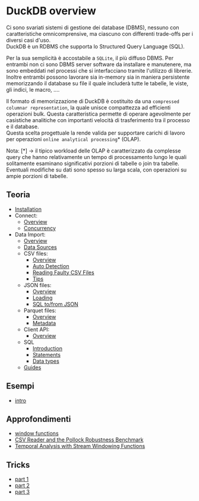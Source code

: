 # DuckDB overview

Ci sono svariati sistemi di gestione dei database (DBMS), nessuno con caratteristiche omnicomprensive, ma ciascuno con differenti trade-offs per i diversi casi d'uso.\
DuckDB è un RDBMS che supporta lo Structured Query Language (SQL).

Per la sua semplicità è accostabile a `SQLite`, il più diffuso DBMS.
Per entrambi non ci sono DBMS server software da installare e manutenere, ma sono embeddati nel processi che si interfacciano tramite l'utilizzo di librerie.
Inoltre entrambi possono lavorare sia in-memory sia in maniera persistente memorizzando il database su file il quale includerà tutte le tabelle, le viste, gli indici, le macro, ....

Il formato di memorizzazione di DuckDB è costituito da una `compressed columnar representation`, la quale unisce compattezza ad efficienti operazioni bulk. Questa caratteristica permette di operare agevolmente per casistiche analitiche con importanti velocità di trasferimento tra il processo e il database.\
Questa scelta progettuale la rende valida per supportare carichi di lavoro per operazioni `online analytical processing`* (OLAP).

Nota:
[*] -> il tipico workload delle OLAP è caratterizzato da complesse query che hanno relativamente un tempo di processamento lungo le quali solitamente esaminano significativi porzioni di tabelle o join tra tabelle. Eventuali modifiche su dati sono spesso su larga scala, con operazioni su ampie porzioni di tabelle.

## Teoria

- [Installation](http://duckdb.org/docs/installation)
- Connect:
  - [Overview](https://duckdb.org/docs/stable/connect/overview)
  - [Concurrency](https://duckdb.org/docs/stable/connect/concurrency)
- Data Import:
  - [Overview](https://duckdb.org/docs/stable/data/overview)
  - [Data Sources](https://duckdb.org/docs/stable/data/data_sources)
  - CSV files:
    - [Overview](https://duckdb.org/docs/stable/data/csv/overview)
    - [Auto Detection](https://duckdb.org/docs/stable/data/csv/auto_detection)
    - [Reading Faulty CSV Files](https://duckdb.org/docs/stable/data/csv/reading_faulty_csv_files)
    - [Tips](https://duckdb.org/docs/stable/data/csv/tips)
  - JSON files:
    - [Overview](https://duckdb.org/docs/stable/data/json/overview)
    - [Loading](https://duckdb.org/docs/stable/data/json/loading_json)
    - [SQL to/from JSON](https://duckdb.org/docs/stable/data/json/sql_to_and_from_json)
  - Parquet files:
    - [Overview](https://duckdb.org/docs/stable/data/parquet/overview)
    - [Metadata](https://duckdb.org/docs/stable/data/parquet/metadata)
  - Client API:
    - [Overview](https://duckdb.org/docs/stable/clients/overview)
  - SQL
    - [Introduction](https://duckdb.org/docs/stable/sql/introduction)
    - [Statements](https://duckdb.org/docs/stable/sql/statements/overview)
    - [Data types](https://duckdb.org/docs/stable/sql/data_types/overview)
  - [Guides](https://duckdb.org/docs/stable/guides/overview)

## Esempi
  
- [intro](0_intro.md)

## Approfondimenti

- [window functions](https://duckdb.org/2025/02/10/window-catchup.html)
- [CSV Reader and the Pollock Robustness Benchmark](https://duckdb.org/2025/04/16/duckdb-csv-pollock-benchmark.html)
- [Temporal Analysis with Stream Windowing Functions](https://duckdb.org/2025/05/02/stream-windowing-functions.html)

## Tricks

- [part 1](https://duckdb.org/2024/08/19/duckdb-tricks-part-1.html)
- [part 2](https://duckdb.org/2024/10/11/duckdb-tricks-part-2.html)
- [part 3](https://duckdb.org/2024/11/29/duckdb-tricks-part-3.html)
